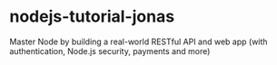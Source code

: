 # nodejs-tutorial-jonas
Master Node by building a real-world RESTful API and web app (with authentication, Node.js security, payments and more)
